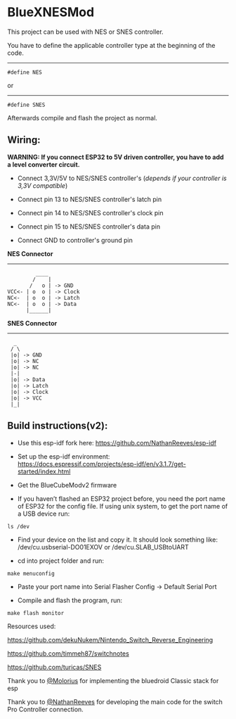 # BlueXNESMod
This project can be used with NES or SNES controller.  

You have to define the applicable controller type at the beginning of the code.  
____  
    #define NES  
or  
____  
    #define SNES  
Afterwards compile and flash the project as normal.  

## Wiring:

**WARNING: If you connect ESP32 to 5V driven controller, you have to add a level converter circuit.**  

- Connect 3,3V/5V to NES/SNES controller's (*depends if your controller is 3,3V compatible*)  

- Connect pin 13 to NES/SNES controller's latch pin
  
- Connect pin 14 to NES/SNES controller's clock pin  

- Connect pin 15 to NES/SNES controller's data pin  

- Connect GND to controller's ground pin  


**NES Connector**
____  
             ____
            /    |  
           /   o | -> GND  
    VCC<- | o  o | -> Clock  
    NC<-  | o  o | -> Latch  
    NC<-  | o  o | -> Data  
          |______|

**SNES Connector**
____
      _  
     / \  
     |o| -> GND  
     |o| -> NC  
     |o| -> NC  
     |-|  
     |o| -> Data  
     |o| -> Latch  
     |o| -> Clock  
     |o| -> VCC  
     |_|  


## Build instructions(v2):

- Use this esp-idf fork here: https://github.com/NathanReeves/esp-idf  

- Set up the esp-idf environment: https://docs.espressif.com/projects/esp-idf/en/v3.1.7/get-started/index.html  

- Get the BlueCubeModv2 firmware  

- If you haven’t flashed an ESP32 project before, you need the port name of ESP32 for the config file. If using unix system, to get the port name of a USB device run:

`ls /dev`

- Find your device on the list and copy it. It should look something like: /dev/cu.usbserial-DO01EXOV or /dev/cu.SLAB_USBtoUART

- cd into project folder and run:

`make menuconfig`

- Paste your port name into Serial Flasher Config -> Default Serial Port

- Compile and flash the program, run:

`make flash monitor`


Resources used:

https://github.com/dekuNukem/Nintendo_Switch_Reverse_Engineering

https://github.com/timmeh87/switchnotes

https://github.com/turicas/SNES


Thank you to [@Molorius]( https://github.com/Molorius ) for implementing the bluedroid Classic stack for esp

Thank you to [@NathanReeves]( https://github.com/NathanReeves ) for developing the main code for the switch Pro Controller connection.

